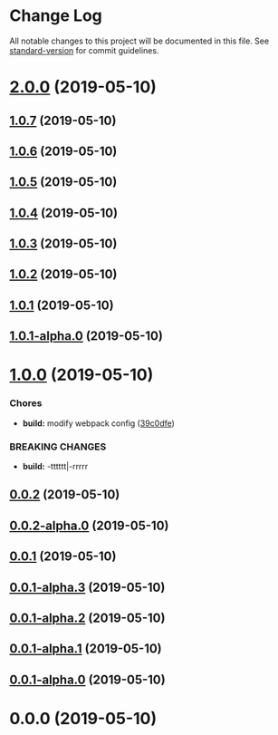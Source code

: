# Change Log

All notable changes to this project will be documented in this file. See [standard-version](https://github.com/conventional-changelog/standard-version) for commit guidelines.

<a name="2.0.0"></a>
# [2.0.0](https://github.com/ll84273096/base-npm-ts/compare/v1.0.7...v2.0.0) (2019-05-10)



<a name="1.0.7"></a>
## [1.0.7](https://github.com/ll84273096/base-npm-ts/compare/v1.0.6...v1.0.7) (2019-05-10)



<a name="1.0.6"></a>
## [1.0.6](https://github.com/ll84273096/base-npm-ts/compare/v1.0.5...v1.0.6) (2019-05-10)



<a name="1.0.5"></a>
## [1.0.5](https://github.com/ll84273096/base-npm-ts/compare/v1.0.4...v1.0.5) (2019-05-10)



<a name="1.0.4"></a>
## [1.0.4](https://github.com/ll84273096/base-npm-ts/compare/v1.0.3...v1.0.4) (2019-05-10)



<a name="1.0.3"></a>
## [1.0.3](https://github.com/ll84273096/base-npm-ts/compare/v1.0.2...v1.0.3) (2019-05-10)



<a name="1.0.2"></a>
## [1.0.2](https://github.com/ll84273096/base-npm-ts/compare/v1.0.1...v1.0.2) (2019-05-10)



<a name="1.0.1"></a>
## [1.0.1](https://github.com/ll84273096/base-npm-ts/compare/v1.0.1-alpha.0...v1.0.1) (2019-05-10)



<a name="1.0.1-alpha.0"></a>
## [1.0.1-alpha.0](https://github.com/ll84273096/base-npm-ts/compare/v1.0.0...v1.0.1-alpha.0) (2019-05-10)



<a name="1.0.0"></a>
# [1.0.0](https://github.com/ll84273096/base-npm-ts/compare/v0.0.2...v1.0.0) (2019-05-10)


### Chores

* **build:** modify webpack config ([39c0dfe](https://github.com/ll84273096/base-npm-ts/commit/39c0dfe))


### BREAKING CHANGES

* **build:** -tttttt|-rrrrr



<a name="0.0.2"></a>
## [0.0.2](https://github.com/ll84273096/base-npm-ts/compare/v0.0.2-alpha.0...v0.0.2) (2019-05-10)



<a name="0.0.2-alpha.0"></a>
## [0.0.2-alpha.0](https://github.com/ll84273096/base-npm-ts/compare/v0.0.1...v0.0.2-alpha.0) (2019-05-10)



<a name="0.0.1"></a>
## [0.0.1](https://github.com/ll84273096/base-npm-ts/compare/v0.0.1-alpha.3...v0.0.1) (2019-05-10)



<a name="0.0.1-alpha.3"></a>
## [0.0.1-alpha.3](https://github.com/ll84273096/base-npm-ts/compare/v0.0.1-alpha.2...v0.0.1-alpha.3) (2019-05-10)



<a name="0.0.1-alpha.2"></a>
## [0.0.1-alpha.2](https://github.com/ll84273096/base-npm-ts/compare/v0.0.1-alpha.1...v0.0.1-alpha.2) (2019-05-10)



<a name="0.0.1-alpha.1"></a>
## [0.0.1-alpha.1](https://github.com/ll84273096/base-npm-ts/compare/v0.0.1-alpha.0...v0.0.1-alpha.1) (2019-05-10)



<a name="0.0.1-alpha.0"></a>
## [0.0.1-alpha.0](https://github.com/ll84273096/base-npm-ts/compare/v0.0.0...v0.0.1-alpha.0) (2019-05-10)



<a name="0.0.0"></a>
# 0.0.0 (2019-05-10)
